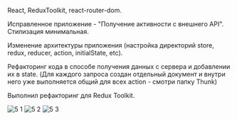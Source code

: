 React, ReduxToolkit, react-router-dom.

Исправленное приложение - "Получение активности с внешнего API". 
Стилизация минимальная.

Изменение архитектуры приложения (настройка директорий store, redux, reducer, action, initialState, etc).

Рефакторинг кода в способе получения данных с сервера и добавлении их в state.
(Для каждого запроса создан отдельный документ и внутри него уже выполняется общий для всех action - смотри папку Thunk)

Выполнил рефакторинг для Redux Toolkit.

![5 1](https://user-images.githubusercontent.com/101303690/186932310-1340611f-9b25-41d0-9635-d3e19205df4a.png)
![5 2](https://user-images.githubusercontent.com/101303690/186932314-11f22ebb-59a3-4f2c-bef0-1e8ee24d01ca.png)
![5 3](https://user-images.githubusercontent.com/101303690/186932318-d30b4499-a2a8-4fe9-9938-0511c7dfb967.png)


